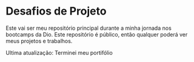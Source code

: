 # Desafios de Projeto

Este vai ser meu repositório principal durante a minha jornada nos bootcamps da Dio. Este repositório é público, então qualquer poderá ver meus projetos e trabalhos. 

Ultima atualização: Terminei meu portifólio 
